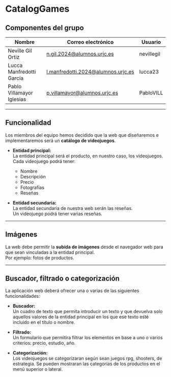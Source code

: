 # CatalogGames
## Componentes del grupo

| Nombre                     | Correo electrónico                        | Usuario    |
|----------------------------|-------------------------------------------|------------|
| Neville Gil Ortiz          | n.gil.2024@alumnos.urjc.es                | nevillegil |
| Lucca Manfredotti García   | l.manfredotti.2024@alumnos.urjc.es        | lucca23    |
| Pablo Villamayor Iglesias  | p.villamayor@alumnos.urjc.es              | PabloVILL  |

---

## Funcionalidad

Los miembros del equipo hemos decidido que la web que diseñaremos e implementaremos será un **catálogo de videojuegos**.

- **Entidad principal:**  
  La entidad principal será el producto, en nuestro caso, los videojuegos.  
  Cada videojuego podrá tener:
  - Nombre
  - Descripción
  - Precio
  - Fotografías
  - Reseñas

- **Entidad secundaria:**  
  La entidad secundaria de nuestra web serán las reseñas.  
  Un videojuego podrá tener varias reseñas.

---

## Imágenes
La web debe permitir la **subida de imágenes** desde el navegador web para que sean vinculadas a la entidad principal.  
Por ejemplo: fotos de productos.

---

## Buscador, filtrado o categorización

La aplicación web deberá ofrecer una o varias de las siguientes funcionalidades:

- **Buscador:**  
  Un cuadro de texto que permita introducir un texto y que devuelva solo aquellos valores de la entidad principal en los que ese texto esté incluido en el título o nombre.

- **Filtrado:**  
  Un formulario que permitira filtrar los elementos en base a uno o varios criterios: precio, estudio, año.

- **Categorización:**  
  Los videojuegos se categorizaran según sean juegos rpg, shooters, de estrategia.
  Se pueden mostraran las categorías de los productos en el menú superior o lateral.
